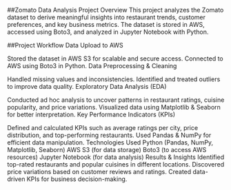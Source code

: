 ##Zomato Data Analysis Project
Overview
This project analyzes the Zomato dataset to derive meaningful insights into restaurant trends, customer preferences, and key business metrics. The dataset is stored in AWS, accessed using Boto3, and analyzed in Jupyter Notebook with Python.

##Project Workflow
Data Upload to AWS

Stored the dataset in AWS S3 for scalable and secure access.
Connected to AWS using Boto3 in Python.
Data Preprocessing & Cleaning

Handled missing values and inconsistencies.
Identified and treated outliers to improve data quality.
Exploratory Data Analysis (EDA)

Conducted ad hoc analysis to uncover patterns in restaurant ratings, cuisine popularity, and price variations.
Visualized data using Matplotlib & Seaborn for better interpretation.
Key Performance Indicators (KPIs)

Defined and calculated KPIs such as average ratings per city, price distribution, and top-performing restaurants.
Used Pandas & NumPy for efficient data manipulation.
Technologies Used
Python (Pandas, NumPy, Matplotlib, Seaborn)
AWS S3 (for data storage)
Boto3 (to access AWS resources)
Jupyter Notebook (for data analysis)
Results & Insights
Identified top-rated restaurants and popular cuisines in different locations.
Discovered price variations based on customer reviews and ratings.
Created data-driven KPIs for business decision-making.
